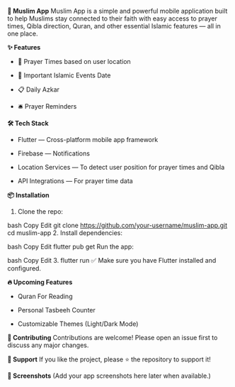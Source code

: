 **📱 Muslim App**
Muslim App is a simple and powerful mobile application built to help Muslims stay connected to their faith with easy access to prayer times, Qibla direction, Quran, and other essential Islamic features — all in one place.

**✨ Features**
- 🕋 Prayer Times based on user location

- 📆 Important Islamic Events Date

- 📋 Daily Azkar

- 🛎 Prayer Reminders

**🛠 Tech Stack**
- Flutter — Cross-platform mobile app framework

- Firebase — Notifications

- Location Services — To detect user position for prayer times and Qibla

- API Integrations — For prayer time data

**📦 Installation**
1. Clone the repo:

bash
Copy
Edit
git clone https://github.com/your-username/muslim-app.git
cd muslim-app
2. Install dependencies:

bash
Copy
Edit
flutter pub get
Run the app:

bash
Copy
Edit
3. flutter run
✅ Make sure you have Flutter installed and configured.

**🔥 Upcoming Features**

- Quran For Reading

- Personal Tasbeeh Counter

- Customizable Themes (Light/Dark Mode)

**🙏 Contributing**
Contributions are welcome!
Please open an issue first to discuss any major changes.

**🤝 Support**
If you like the project, please ⭐ the repository to support it!

**📸 Screenshots**
(Add your app screenshots here later when available.)
